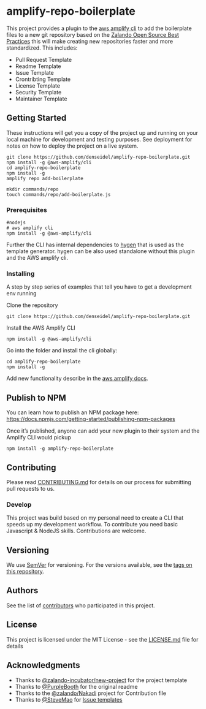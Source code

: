 # amplify-repo-boilerplate

This project provides a plugin to the [aws amplify cli](https://aws-amplify.github.io/docs/cli/plugins?sdk=js) to add the boilerplate files to a new git repository based on the [Zalando Open Source Best Practices](https://github.com/d10l/new-project) this will make creating new repositories faster and more standardized. This includes:

* Pull Request Template
* Readme Template
* Issue Template
* Crontribting Template
* License Template
* Security Template
* Maintainer Template

## Getting Started

These instructions will get you a copy of the project up and running on your local machine for development and testing purposes. See deployment for notes on how to deploy the project on a live system.

```
git clone https://github.com/denseidel/amplify-repo-boilerplate.git
npm install -g @aws-amplify/cli
cd amplify-repo-boilerplate
npm install -g
amplify repo add-boilerplate
```


```
mkdir commands/repo
touch commands/repo/add-boilerplate.js  
```

### Prerequisites


```
#nodejs
# aws amplify cli
npm install -g @aws-amplify/cli
```

Further the CLI has internal dependencies to [hygen](https://github.com/jondot/hygen) that is used as the template generator. hygen can be also used standalone without this plugin and the AWS amplify cli.

### Installing

A step by step series of examples that tell you have to get a development env running

Clone the repository

```
git clone https://github.com/denseidel/amplify-repo-boilerplate.git
```

Install the AWS Amplify CLI

```
npm install -g @aws-amplify/cli
```

Go into the folder and install the cli globally: 

```
cd amplify-repo-boilerplate
npm install -g
```

Add new functionality describe in the [aws amplify docs](https://aws-amplify.github.io/docs/cli/plugins?sdk=js).


## Publish to NPM

You can learn how to publish an NPM package here: https://docs.npmjs.com/getting-started/publishing-npm-packages

Once it’s published, anyone can add your new plugin to their system and the Amplify CLI would pickup

```
npm install -g amplify-repo-boilerplate
```


## Contributing

Please read [CONTRIBUTING.md](CONTRIBUTING.md) for details on our process for submitting pull requests to us.

### Develop

This project was build based on my personal need to create a CLI that speeds up my development workflow. To contribute you need basic Javascript & NodeJS skills. Contributions are welcome.

## Versioning

We use [SemVer](http://semver.org/) for versioning. For the versions available, see the [tags on this repository](https://github.com/denseidel/amplify-repo-boilerplate/tags). 

## Authors

See the list of [contributors](CONTRIBUTORS) who participated in this project.

## License

This project is licensed under the MIT License - see the [LICENSE.md](LICENSE.md) file for details

## Acknowledgments

* Thanks to [@zalando-incubator/new-project](https://github.com/zalando-incubator/new-project) for the project template
* Thanks to [@PurpleBooth](https://github.com/PurpleBooth) for the original readme
* Thanks to the [@zalando/Nakadi](https://github.com/zalando/nakadi) project for Contribution file
* Thanks to [@SteveMao](https://github.com/stevemao) for [Issue templates](https://github.com/stevemao/github-issue-templates)
